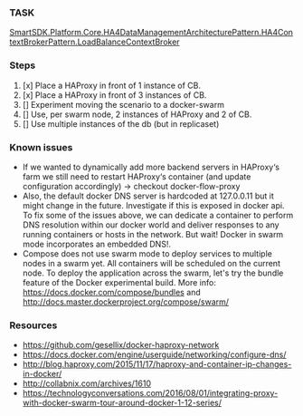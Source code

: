 ### TASK
 [SmartSDK.Platform.Core.HA4DataManagementArchitecturePattern.HA4ContextBrokerPattern.LoadBalanceContextBroker](https://jira.fiware.org/browse/SMAR-7)

### Steps

 1. [x] Place a HAProxy in front of 1 instance of CB.
 2. [x] Place a HAProxy in front of 3 instances of CB.
 3. [] Experiment moving the scenario to a docker-swarm
 4. [] Use, per swarm node, 2 instances of HAProxy and 2 of CB.
 5. [] Use multiple instances of the db (but in replicaset)

### Known issues
- If we wanted to dynamically add more backend servers in HAProxy‘s farm we still need to restart HAProxy‘s container (and update configuration accordingly) -> checkout docker-flow-proxy
- Also, the default docker DNS server is hardcoded at 127.0.0.11 but it might change in the future. Investigate if this is exposed in docker api.
  To fix some of the issues above, we can dedicate a container to perform DNS resolution within our docker world and deliver responses to any running containers or hosts in the network.
  But wait! Docker in swarm mode incorporates an embedded DNS!.
- Compose does not use swarm mode to deploy services to multiple nodes in a swarm yet. All containers will be scheduled on the current node. To deploy the application across the swarm, let's try the bundle feature of the Docker experimental build. More info: https://docs.docker.com/compose/bundles and http://docs.master.dockerproject.org/compose/swarm/

### Resources
- https://github.com/gesellix/docker-haproxy-network
- https://docs.docker.com/engine/userguide/networking/configure-dns/
- http://blog.haproxy.com/2015/11/17/haproxy-and-container-ip-changes-in-docker/
- http://collabnix.com/archives/1610
- https://technologyconversations.com/2016/08/01/integrating-proxy-with-docker-swarm-tour-around-docker-1-12-series/
